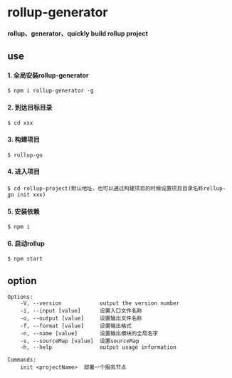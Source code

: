 # rollup-generator
#### rollup、generator、quickly build rollup project
## use
#### 1. 全局安装rollup-generator 
	$ npm i rollup-generator -g
#### 2. 到达目标目录
	$ cd xxx
#### 3. 构建项目
	$ rollup-go
#### 4. 进入项目
	$ cd rollup-project(默认地址，也可以通过构建项目的时候设置项目目录名称rollup-go init xxx)
#### 5. 安装依赖
	$ npm i
#### 6. 启动rollup
	$ npm start
## option

	Options:
    	-V, --version            output the version number
    	-i, --input [value]      设置入口文件名称
    	-o, --output [value]     设置输出文件名称
    	-f, --format [value]     设置输出格式
    	-n, --name [value]       设置输出模块的全局名字
    	-s, --sourceMap [value]  设置sourceMap
    	-h, --help               output usage information
    
    Commands:
    	init <projectName>  部署一个服务节点